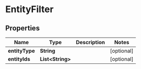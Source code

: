

# EntityFilter



## Properties

| Name | Type | Description | Notes |
|------------ | ------------- | ------------- | -------------|
|**entityType** | **String** |  |  [optional] |
|**entityIds** | **List&lt;String&gt;** |  |  [optional] |



